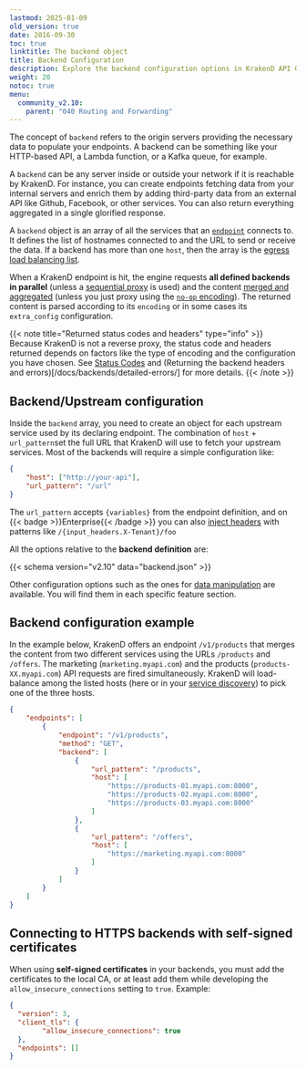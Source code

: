 ```yaml
---
lastmod: 2025-01-09
old_version: true
date: 2016-09-30
toc: true
linktitle: The backend object
title: Backend Configuration
description: Explore the backend configuration options in KrakenD API Gateway, allowing you to connect and integrate with your microservices efficiently
weight: 20
notoc: true
menu:
  community_v2.10:
    parent: "040 Routing and Forwarding"
---
```

The concept of `backend` refers to the origin servers providing the necessary data to populate your endpoints. A backend can be something like your HTTP-based API, a Lambda function, or a Kafka queue, for example.

A `backend` can be any server inside or outside your network if it is reachable by KrakenD. For instance, you can create endpoints fetching data from your internal servers and enrich them by adding third-party data from an external API like Github, Facebook, or other services. You can also return everything aggregated in a single glorified response.

A `backend` object is an array of all the services that an [`endpoint`](/docs/v2.10/endpoints/) connects to. It defines the list of hostnames connected to and the URL to send or receive the data. If a backend has more than one `host`, then the array is the [egress load balancing list](/docs/v2.10/throttling/load-balancing/#balancing-egress-traffic-to-upstream).

When a KrakenD endpoint is hit, the engine requests **all defined backends in parallel** (unless a [sequential proxy](/docs/v2.10/endpoints/sequential-proxy/) is used) and the content [merged and aggregated](/docs/v2.10/endpoints/response-manipulation/#aggregation-and-merging) (unless you just proxy using the [`no-op` encoding](/docs/v2.10/endpoints/no-op/)). The returned content is parsed according to its `encoding` or in some cases its `extra_config` configuration.

{{< note title="Returned status codes and headers" type="info" >}}
Because KrakenD is not a reverse proxy, the status code and headers returned depends on factors like the type of encoding and the configuration you have chosen. See [Status Codes](/docs/v2.10/endpoints/status-codes/) and (Returning the backend headers and errors)[/docs/backends/detailed-errors/] for more details.
{{< /note >}}



## Backend/Upstream configuration
Inside the `backend` array, you need to create an object for each upstream service used by its declaring endpoint. The combination of `host` + `url_pattern`set the full URL that KrakenD will use to fetch your upstream services. Most of the backends will require a simple configuration like:
```json
{
    "host": ["http://your-api"],
    "url_pattern": "/url"
}
```

The `url_pattern` accepts `{variables}` from the endpoint definition, and on {{< badge >}}Enterprise{{< /badge >}} you can also [inject headers](/docs/enterprise/endpoints/dynamic-routing/) with patterns like `/{input_headers.X-Tenant}/foo`


All the options relative to the **backend definition** are:

{{< schema version="v2.10" data="backend.json" >}}

Other configuration options such as the ones for [data manipulation](/docs/v2.10/backends/data-manipulation/) are available. You will find them in each specific feature section.

## Backend configuration example
In the example below, KrakenD offers an endpoint `/v1/products` that merges the content from two different services using the URLs `/products` and `/offers`. The marketing (`marketing.myapi.com`) and the products (`products-XX.myapi.com`) API requests are fired simultaneously. KrakenD will load-balance among the listed hosts (here or in your [service discovery](/docs/v2.10/backends/service-discovery/)) to pick one of the three hosts.

```json
{
    "endpoints": [
        {
            "endpoint": "/v1/products",
            "method": "GET",
            "backend": [
                {
                    "url_pattern": "/products",
                    "host": [
                        "https://products-01.myapi.com:8000",
                        "https://products-02.myapi.com:8000",
                        "https://products-03.myapi.com:8000"
                    ]
                },
                {
                    "url_pattern": "/offers",
                    "host": [
                        "https://marketing.myapi.com:8000"
                    ]
                }
            ]
        }
    ]
}
```

## Connecting to HTTPS backends with self-signed certificates
When using **self-signed certificates** in your backends, you must add the certificates to the local CA, or at least add them while developing the `allow_insecure_connections` setting to `true`. Example:

```json
{
  "version": 3,
  "client_tls": {
        "allow_insecure_connections": true
  },
  "endpoints": []
}
```
